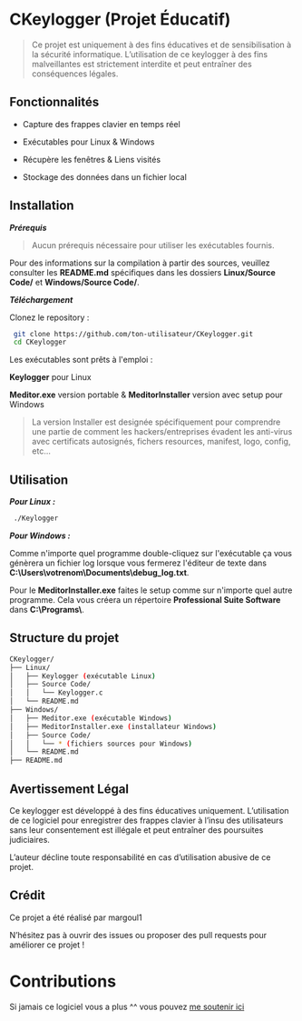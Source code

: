 # CKeylogger (Projet Éducatif)
  
> Ce projet est uniquement à des fins éducatives et de sensibilisation à la sécurité informatique. L’utilisation de ce keylogger à des fins malveillantes est strictement interdite et peut entraîner des conséquences légales.

## Fonctionnalités

- Capture des frappes clavier en temps réel

- Exécutables pour Linux & Windows

- Récupère les fenêtres & Liens visités 

- Stockage des données dans un fichier local

## Installation

***Prérequis***

> Aucun prérequis nécessaire pour utiliser les exécutables fournis.

Pour des informations sur la compilation à partir des sources, veuillez consulter les **README.md** spécifiques dans les dossiers **Linux/Source Code/** et **Windows/Source Code/**.

***Téléchargement***

Clonez le repository :
```bash
 git clone https://github.com/ton-utilisateur/CKeylogger.git
 cd CKeylogger
```
Les exécutables sont prêts à l'emploi :

**Keylogger** pour Linux  

**Meditor.exe** version portable & **MeditorInstaller** version avec setup pour Windows  

> La version Installer est designée spécifiquement pour comprendre une partie de comment les hackers/entreprises évadent les anti-virus avec certificats autosignés, fichers resources, manifest, logo, config, etc...   
  
## Utilisation  

***Pour Linux :***

```bash
 ./Keylogger
```

***Pour Windows :***

Comme n'importe quel programme double-cliquez sur l'exécutable ça vous génèrera un fichier log lorsque vous fermerez l'éditeur de texte dans **C:\Users\votrenom\Documents\debug_log.txt**.

Pour le **MeditorInstaller.exe** faites le setup comme sur n'importe quel autre programme. Cela vous créera un répertoire **Professional Suite Software** dans **C:\Programs\\**.  

## Structure du projet  

```bash
CKeylogger/
├── Linux/
│   ├── Keylogger (exécutable Linux)
│   ├── Source Code/
│   │   └── Keylogger.c
│   └── README.md
├── Windows/
│   ├── Meditor.exe (exécutable Windows)
│   ├── MeditorInstaller.exe (installateur Windows)
│   ├── Source Code/
│   │   └── * (fichiers sources pour Windows)
│   └── README.md
├── README.md
```

## Avertissement Légal

Ce keylogger est développé à des fins éducatives uniquement. L’utilisation de ce logiciel pour enregistrer des frappes clavier à l’insu des utilisateurs sans leur consentement est illégale et peut entraîner des poursuites judiciaires.

L’auteur décline toute responsabilité en cas d’utilisation abusive de ce projet.

## Crédit 

Ce projet a été réalisé par margoul1

N’hésitez pas à ouvrir des issues ou proposer des pull requests pour améliorer ce projet !

# Contributions  

Si jamais ce logiciel vous a plus ^^ vous pouvez [me soutenir ici](https://buymeacoffee.com/margoul1n)

